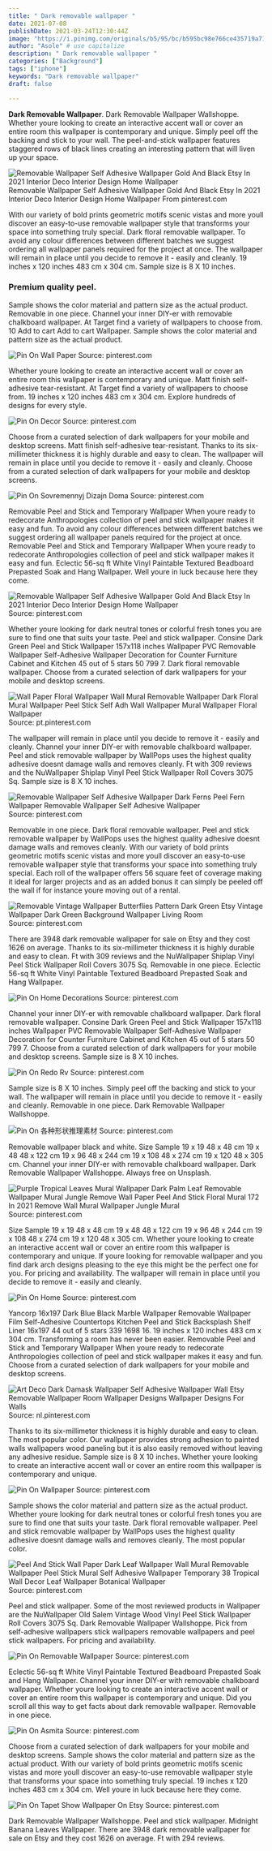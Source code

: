 ```yaml
---
title: " Dark removable wallpaper "
date: 2021-07-08
publishDate: 2021-03-24T12:30:44Z
image: "https://i.pinimg.com/originals/b5/95/bc/b595bc98e766ce435719a712678923c7.jpg"
author: "Asole" # use capitalize
description: " Dark removable wallpaper "
categories: ["Background"]
tags: ["iphone"]
keywords: "Dark removable wallpaper"
draft: false

---
```



**Dark Removable Wallpaper**. Dark Removable Wallpaper Wallshoppe. Whether youre looking to create an interactive accent wall or cover an entire room this wallpaper is contemporary and unique. Simply peel off the backing and stick to your wall. The peel-and-stick wallpaper features staggered rows of black lines creating an interesting pattern that will liven up your space.

![Removable Wallpaper Self Adhesive Wallpaper Gold And Black Etsy In 2021 Interior Deco Interior Design Home Wallpaper](https://i.pinimg.com/736x/aa/df/8e/aadf8e22610302600ea1f2bf9a2ac395.jpg "Removable Wallpaper Self Adhesive Wallpaper Gold And Black Etsy In 2021 Interior Deco Interior Design Home Wallpaper")
Removable Wallpaper Self Adhesive Wallpaper Gold And Black Etsy In 2021 Interior Deco Interior Design Home Wallpaper From pinterest.com


With our variety of bold prints geometric motifs scenic vistas and more youll discover an easy-to-use removable wallpaper style that transforms your space into something truly special. Dark floral removable wallpaper. To avoid any colour differences between different batches we suggest ordering all wallpaper panels required for the project at once. The wallpaper will remain in place until you decide to remove it - easily and cleanly. 19 inches x 120 inches 483 cm x 304 cm. Sample size is 8 X 10 inches.

### Premium quality peel.

Sample shows the color material and pattern size as the actual product. Removable in one piece. Channel your inner DIY-er with removable chalkboard wallpaper. At Target find a variety of wallpapers to choose from. 10 Add to cart Add to cart Wallpaper. Sample shows the color material and pattern size as the actual product.


![Pin On Wall Paper](https://i.pinimg.com/736x/8b/34/7a/8b347afeab02ca8db079d754cb7aeaf9.jpg "Pin On Wall Paper")
Source: pinterest.com

Whether youre looking to create an interactive accent wall or cover an entire room this wallpaper is contemporary and unique. Matt finish self-adhesive tear-resistant. At Target find a variety of wallpapers to choose from. 19 inches x 120 inches 483 cm x 304 cm. Explore hundreds of designs for every style.

![Pin On Decor](https://i.pinimg.com/736x/ee/9d/0d/ee9d0d746c5552a10cc6c4d7cc5cdea1.jpg "Pin On Decor")
Source: pinterest.com

Choose from a curated selection of dark wallpapers for your mobile and desktop screens. Matt finish self-adhesive tear-resistant. Thanks to its six-millimeter thickness it is highly durable and easy to clean. The wallpaper will remain in place until you decide to remove it - easily and cleanly. Choose from a curated selection of dark wallpapers for your mobile and desktop screens.

![Pin On Sovremennyj Dizajn Doma](https://i.pinimg.com/736x/ae/4d/c1/ae4dc1da6a9be8eb1b21c39f58305871.jpg "Pin On Sovremennyj Dizajn Doma")
Source: pinterest.com

Removable Peel and Stick and Temporary Wallpaper When youre ready to redecorate Anthropologies collection of peel and stick wallpaper makes it easy and fun. To avoid any colour differences between different batches we suggest ordering all wallpaper panels required for the project at once. Removable Peel and Stick and Temporary Wallpaper When youre ready to redecorate Anthropologies collection of peel and stick wallpaper makes it easy and fun. Eclectic 56-sq ft White Vinyl Paintable Textured Beadboard Prepasted Soak and Hang Wallpaper. Well youre in luck because here they come.

![Removable Wallpaper Self Adhesive Wallpaper Gold And Black Etsy In 2021 Interior Deco Interior Design Home Wallpaper](https://i.pinimg.com/736x/aa/df/8e/aadf8e22610302600ea1f2bf9a2ac395.jpg "Removable Wallpaper Self Adhesive Wallpaper Gold And Black Etsy In 2021 Interior Deco Interior Design Home Wallpaper")
Source: pinterest.com

Whether youre looking for dark neutral tones or colorful fresh tones you are sure to find one that suits your taste. Peel and stick wallpaper. Consine Dark Green Peel and Stick Wallpaper 157x118 inches Wallpaper PVC Removable Wallpaper Self-Adhesive Wallpaper Decoration for Counter Furniture Cabinet and Kitchen 45 out of 5 stars 50 799 7. Dark floral removable wallpaper. Choose from a curated selection of dark wallpapers for your mobile and desktop screens.

![Wall Paper Floral Wallpaper Wall Mural Removable Wallpaper Dark Floral Mural Wallpaper Peel Stick Self Adh Wall Wallpaper Mural Wallpaper Floral Wallpaper](https://i.pinimg.com/originals/3b/22/6f/3b226f1b7de5cfa07f2702d9eacc0de0.jpg "Wall Paper Floral Wallpaper Wall Mural Removable Wallpaper Dark Floral Mural Wallpaper Peel Stick Self Adh Wall Wallpaper Mural Wallpaper Floral Wallpaper")
Source: pt.pinterest.com

The wallpaper will remain in place until you decide to remove it - easily and cleanly. Channel your inner DIY-er with removable chalkboard wallpaper. Peel and stick removable wallpaper by WallPops uses the highest quality adhesive doesnt damage walls and removes cleanly. Ft with 309 reviews and the NuWallpaper Shiplap Vinyl Peel Stick Wallpaper Roll Covers 3075 Sq. Sample size is 8 X 10 inches.

![Removable Wallpaper Self Adhesive Wallpaper Dark Ferns Peel Fern Wallpaper Removable Wallpaper Self Adhesive Wallpaper](https://i.pinimg.com/originals/7e/81/af/7e81af4cdd79e4e0cc15258405813f50.jpg "Removable Wallpaper Self Adhesive Wallpaper Dark Ferns Peel Fern Wallpaper Removable Wallpaper Self Adhesive Wallpaper")
Source: pinterest.com

Removable in one piece. Dark floral removable wallpaper. Peel and stick removable wallpaper by WallPops uses the highest quality adhesive doesnt damage walls and removes cleanly. With our variety of bold prints geometric motifs scenic vistas and more youll discover an easy-to-use removable wallpaper style that transforms your space into something truly special. Each roll of the wallpaper offers 56 square feet of coverage making it ideal for larger projects and as an added bonus it can simply be peeled off the wall if for instance youre moving out of a rental.

![Removable Vintage Wallpaper Butterflies Pattern Dark Green Etsy Vintage Wallpaper Dark Green Background Wallpaper Living Room](https://i.pinimg.com/originals/c4/e8/ed/c4e8ed9b2bfd1215c969ce82b55c7ab5.jpg "Removable Vintage Wallpaper Butterflies Pattern Dark Green Etsy Vintage Wallpaper Dark Green Background Wallpaper Living Room")
Source: pinterest.com

There are 3948 dark removable wallpaper for sale on Etsy and they cost 1626 on average. Thanks to its six-millimeter thickness it is highly durable and easy to clean. Ft with 309 reviews and the NuWallpaper Shiplap Vinyl Peel Stick Wallpaper Roll Covers 3075 Sq. Removable in one piece. Eclectic 56-sq ft White Vinyl Paintable Textured Beadboard Prepasted Soak and Hang Wallpaper.

![Pin On Home Decorations](https://i.pinimg.com/originals/06/8c/7b/068c7b0bd122ee3535fc653246cd1de5.jpg "Pin On Home Decorations")
Source: pinterest.com

Channel your inner DIY-er with removable chalkboard wallpaper. Dark floral removable wallpaper. Consine Dark Green Peel and Stick Wallpaper 157x118 inches Wallpaper PVC Removable Wallpaper Self-Adhesive Wallpaper Decoration for Counter Furniture Cabinet and Kitchen 45 out of 5 stars 50 799 7. Choose from a curated selection of dark wallpapers for your mobile and desktop screens. Sample size is 8 X 10 inches.

![Pin On Redo Rv](https://i.pinimg.com/originals/94/ea/69/94ea693e4f8c2968e30a58f25ca5a2c4.png "Pin On Redo Rv")
Source: pinterest.com

Sample size is 8 X 10 inches. Simply peel off the backing and stick to your wall. The wallpaper will remain in place until you decide to remove it - easily and cleanly. Removable in one piece. Dark Removable Wallpaper Wallshoppe.

![Pin On 各种形状推理素材](https://i.pinimg.com/originals/db/eb/0c/dbeb0c93a1cff5ab2bc3d332973ea235.jpg "Pin On 各种形状推理素材")
Source: pinterest.com

Removable wallpaper black and white. Size Sample 19 x 19 48 x 48 cm 19 x 48 48 x 122 cm 19 x 96 48 x 244 cm 19 x 108 48 x 274 cm 19 x 120 48 x 305 cm. Channel your inner DIY-er with removable chalkboard wallpaper. Dark Removable Wallpaper Wallshoppe. Always free on Unsplash.

![Purple Tropical Leaves Mural Wallpaper Dark Palm Leaf Removable Wallpaper Mural Jungle Remove Wall Paper Peel And Stick Floral Mural 172 In 2021 Remove Wall Mural Wallpaper Jungle Mural](https://i.pinimg.com/originals/4b/32/03/4b32039163f78712d98d5450d42a8fca.jpg "Purple Tropical Leaves Mural Wallpaper Dark Palm Leaf Removable Wallpaper Mural Jungle Remove Wall Paper Peel And Stick Floral Mural 172 In 2021 Remove Wall Mural Wallpaper Jungle Mural")
Source: pinterest.com

Size Sample 19 x 19 48 x 48 cm 19 x 48 48 x 122 cm 19 x 96 48 x 244 cm 19 x 108 48 x 274 cm 19 x 120 48 x 305 cm. Whether youre looking to create an interactive accent wall or cover an entire room this wallpaper is contemporary and unique. If youre looking for removable wallpaper and you find dark arch designs pleasing to the eye this might be the perfect one for you. For pricing and availability. The wallpaper will remain in place until you decide to remove it - easily and cleanly.

![Pin On Home](https://i.pinimg.com/originals/df/37/7b/df377bfbf9960b62ff3cfdee412cbf52.jpg "Pin On Home")
Source: pinterest.com

Yancorp 16x197 Dark Blue Black Marble Wallpaper Removable Wallpaper Film Self-Adhesive Countertops Kitchen Peel and Stick Backsplash Shelf Liner 16x197 44 out of 5 stars 339 1698 16. 19 inches x 120 inches 483 cm x 304 cm. Transforming a room has never been easier. Removable Peel and Stick and Temporary Wallpaper When youre ready to redecorate Anthropologies collection of peel and stick wallpaper makes it easy and fun. Choose from a curated selection of dark wallpapers for your mobile and desktop screens.

![Art Deco Dark Damask Wallpaper Self Adhesive Wallpaper Wall Etsy Removable Wallpaper Room Wallpaper Designs Wallpaper Designs For Walls](https://i.pinimg.com/736x/e7/04/46/e7044625a607f17f5c93e3eddd8d362b.jpg "Art Deco Dark Damask Wallpaper Self Adhesive Wallpaper Wall Etsy Removable Wallpaper Room Wallpaper Designs Wallpaper Designs For Walls")
Source: nl.pinterest.com

Thanks to its six-millimeter thickness it is highly durable and easy to clean. The most popular color. Our wallpaper provides strong adhesion to painted walls wallpapers wood paneling but it is also easily removed without leaving any adhesive residue. Sample size is 8 X 10 inches. Whether youre looking to create an interactive accent wall or cover an entire room this wallpaper is contemporary and unique.

![Pin On Wallpaper](https://i.pinimg.com/originals/5f/91/f4/5f91f4a5d3ba8a66f106b4989fac6f1b.jpg "Pin On Wallpaper")
Source: pinterest.com

Sample shows the color material and pattern size as the actual product. Whether youre looking for dark neutral tones or colorful fresh tones you are sure to find one that suits your taste. Dark floral removable wallpaper. Peel and stick removable wallpaper by WallPops uses the highest quality adhesive doesnt damage walls and removes cleanly. The most popular color.

![Peel And Stick Wall Paper Dark Leaf Wallpaper Wall Mural Removable Wallpaper Peel Stick Mural Self Adhesive Wallpaper Temporary 38 Tropical Wall Decor Leaf Wallpaper Botanical Wallpaper](https://i.pinimg.com/originals/47/d0/f7/47d0f7ca8280733332f479411aa5ac54.jpg "Peel And Stick Wall Paper Dark Leaf Wallpaper Wall Mural Removable Wallpaper Peel Stick Mural Self Adhesive Wallpaper Temporary 38 Tropical Wall Decor Leaf Wallpaper Botanical Wallpaper")
Source: pinterest.com

Peel and stick wallpaper. Some of the most reviewed products in Wallpaper are the NuWallpaper Old Salem Vintage Wood Vinyl Peel Stick Wallpaper Roll Covers 3075 Sq. Dark Removable Wallpaper Wallshoppe. Pick from self-adhesive wallpapers stick wallpapers removable wallpapers and peel stick wallpapers. For pricing and availability.

![Pin On Removable Wallpaper](https://i.pinimg.com/474x/3b/c7/85/3bc785fa69bb33b19ba60f9cc57eed64.jpg "Pin On Removable Wallpaper")
Source: pinterest.com

Eclectic 56-sq ft White Vinyl Paintable Textured Beadboard Prepasted Soak and Hang Wallpaper. Channel your inner DIY-er with removable chalkboard wallpaper. Whether youre looking to create an interactive accent wall or cover an entire room this wallpaper is contemporary and unique. Did you scroll all this way to get facts about dark removable wallpaper. Removable in one piece.

![Pin On Asmita](https://i.pinimg.com/originals/08/fa/ad/08faad9a3c306f2f99f7600fba9a4d5e.jpg "Pin On Asmita")
Source: pinterest.com

Choose from a curated selection of dark wallpapers for your mobile and desktop screens. Sample shows the color material and pattern size as the actual product. With our variety of bold prints geometric motifs scenic vistas and more youll discover an easy-to-use removable wallpaper style that transforms your space into something truly special. 19 inches x 120 inches 483 cm x 304 cm. Well youre in luck because here they come.

![Pin On Tapet Show Wallpaper On Etsy](https://i.pinimg.com/originals/b5/95/bc/b595bc98e766ce435719a712678923c7.jpg "Pin On Tapet Show Wallpaper On Etsy")
Source: pinterest.com

Dark Removable Wallpaper Wallshoppe. Peel and stick wallpaper. Midnight Banana Leaves Wallpaper. There are 3948 dark removable wallpaper for sale on Etsy and they cost 1626 on average. Ft with 294 reviews.

